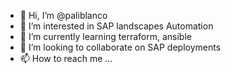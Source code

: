 - 👋 Hi, I’m @paliblanco
- 👀 I’m interested in SAP landscapes Automation
- 🌱 I’m currently learning terraform, ansible
- 💞️ I’m looking to collaborate on SAP deployments
- 📫 How to reach me ...

<!---
paliblanco/paliblanco is a ✨ special ✨ repository because its `README.md` (this file) appears on your GitHub profile.
You can click the Preview link to take a look at your changes.
--->
